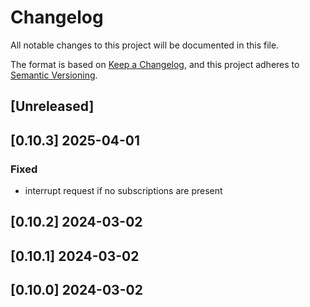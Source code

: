 # Changelog
All notable changes to this project will be documented in this file.

The format is based on [Keep a Changelog](https://keepachangelog.com/en/1.0.0/),
and this project adheres to [Semantic Versioning](https://semver.org/spec/v2.0.0.html).

## [Unreleased]

## [0.10.3] 2025-04-01
### Fixed
- interrupt request if no subscriptions are present

## [0.10.2] 2024-03-02

## [0.10.1] 2024-03-02

## [0.10.0] 2024-03-02